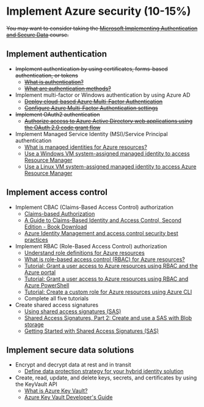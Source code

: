 # Implement Azure security (10-15%)

~~You may want to consider taking the [Microsoft Implementing Authentication and Secure Data](https://cloudsociety.fastlane.live/courses/course-v1:Microsoft+AZ-300.5+2018_T3/info) course.~~

## Implement authentication 
* ~~Implement authentication by using certificates, forms-based authentication, or tokens~~
    * ~~[What is authentication?](https://docs.microsoft.com/en-us/azure/active-directory/develop/authentication-scenarios)~~
    * ~~[What are authentication methods?](https://docs.microsoft.com/en-us/azure/active-directory/authentication/concept-authentication-methods)~~
* Implement multi-factor or Windows authentication by using Azure AD 
    * ~~[Deploy cloud-based Azure Multi-Factor Authentication](https://docs.microsoft.com/en-us/azure/active-directory/authentication/howto-mfa-getstarted)~~
    * ~~[Configure Azure Multi-Factor Authentication settings](https://docs.microsoft.com/en-us/azure/active-directory/authentication/howto-mfa-mfasettings)~~
* ~~Implement OAuth2 authentication~~
    * ~~[Authorize access to Azure Active Directory web applications using the OAuth 2.0 code grant flow](https://docs.microsoft.com/en-us/azure/active-directory/develop/v1-protocols-oauth-code)~~
* Implement Managed Service Identity (MSI)/Service Principal authentication 
    * [What is managed identities for Azure resources?](https://docs.microsoft.com/en-us/azure/active-directory/managed-identities-azure-resources/overview)
    * [Use a Windows VM system-assigned managed identity to access Resource Manager](https://docs.microsoft.com/en-us/azure/active-directory/managed-identities-azure-resources/tutorial-windows-vm-access-arm)
    * [Use a Linux VM system-assigned managed identity to access Azure Resource Manager](https://docs.microsoft.com/en-us/azure/active-directory/managed-identities-azure-resources/tutorial-linux-vm-access-arm)

## Implement access control 
* Implement CBAC (Claims-Based Access Control) authorization
    * [Claims-based Authorization](https://docs.microsoft.com/en-us/dotnet/framework/security/claims-based-authorization-using-wif#claims-based-authorization)
    * [A Guide to Claims-Based Identity and Access Control, Second Edition - Book Download](https://www.microsoft.com/en-us/download/details.aspx?id=28362)
    * [Azure Identity Management and access control security best practices](https://docs.microsoft.com/en-us/azure/security/azure-security-identity-management-best-practices)
* Implement RBAC (Role-Based Access Control) authorization
    * [Understand role definitions for Azure resources](https://docs.microsoft.com/en-us/azure/role-based-access-control/role-definitions)
    * [What is role-based access control (RBAC) for Azure resources?](https://docs.microsoft.com/en-us/azure/role-based-access-control/overview)
    * [Tutorial: Grant a user access to Azure resources using RBAC and the Azure portal](https://docs.microsoft.com/en-us/azure/role-based-access-control/quickstart-assign-role-user-portal)
    * [Tutorial: Grant a user access to Azure resources using RBAC and Azure PowerShell](https://docs.microsoft.com/en-us/azure/role-based-access-control/tutorial-role-assignments-user-powershell)
    * [Tutorial: Create a custom role for Azure resources using Azure CLI](https://docs.microsoft.com/en-us/azure/role-based-access-control/tutorial-custom-role-cli)
    * Complete all five tutorials
* Create shared access signatures
    * [Using shared access signatures (SAS)](https://docs.microsoft.com/en-us/azure/storage/common/storage-dotnet-shared-access-signature-part-1)
    * [Shared Access Signatures, Part 2: Create and use a SAS with Blob storage](https://docs.microsoft.com/en-us/azure/storage/blobs/storage-dotnet-shared-access-signature-part-2)
    * [Getting Started with Shared Access Signatures (SAS)](https://azure.microsoft.com/en-us/resources/samples/storage-dotnet-sas-getting-started/)

## Implement secure data solutions 
* Encrypt and decrypt data at rest and in transit
    * [Define data protection strategy for your hybrid identity solution](https://docs.microsoft.com/en-us/azure/active-directory/hybrid/plan-hybrid-identity-design-considerations-data-protection-strategy)
* Create, read, update, and delete keys, secrets, and certificates by using the KeyVault API
    * [What is Azure Key Vault?](https://docs.microsoft.com/en-us/azure/key-vault/key-vault-overview)
    * [Azure Key Vault Developer's Guide](https://docs.microsoft.com/en-us/azure/key-vault/key-vault-developers-guide)


